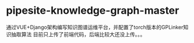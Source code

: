 # pipesite-knowledge-graph-master
通过VUE+Django架构编写知识图谱运维平台，并配置了torch版本的GPLinker知识抽取算法
目前只上传了前端代码，后端比较大还没上传。。。
